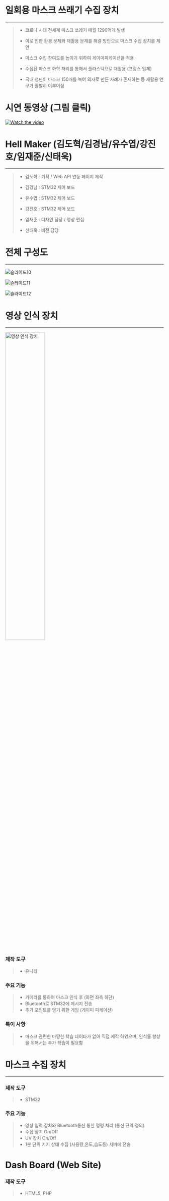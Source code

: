 # 일회용 마스크 쓰래기 수집 장치
* * *
> * 코로나 시대 전세계 마스크 쓰레기 매월 1290억개 발생
>
> * 이로 인한 환경 문제와 재활용 문제를 해결 방안으로 마스크 수집 장치를 제안 
>
> * 마스크 수집 참여도를 높이기 위하여 게이미피케이션을 적용
>
> * 수집된 마스크 화학 처리를 통해서 플라스틱으로 재활용 (프랑스 업체) 
>
> * 국내 청년이  마스크 150개를 녹여 의자로 만든 사례가 존재하는 등 재활용 연구가 활발히 이루어짐
 
# 시연 동영상 (그림 클릭)

[![Watch the video](https://t1.daumcdn.net/cfile/tistory/994CA84A5FAE29F33B?download)](https://youtu.be/6W6Lan_oPBM)


# Hell Maker (김도혁/김경남/유수엽/강진호/임재준/신태욱)
* * *
> * 김도혁 : 기획 / Web API 연동 페이지 제작
>
> * 김경남 : STM32 제어 보드
>
> * 유수엽 : STM32 제어 보드
>
> * 강진호 : STM32 제어 보드
>
> * 임재준 : 디자인 담당 / 영상 편집
>
> * 신태욱 : 비전 담당


# 전체 구성도
* * *

![슬라이드10](https://user-images.githubusercontent.com/46912845/103421172-53760b00-4bde-11eb-9964-9a4cfe4f85fe.JPG)

![슬라이드11](https://user-images.githubusercontent.com/46912845/103421173-53760b00-4bde-11eb-9343-ffe579411246.JPG)

![슬라이드12](https://user-images.githubusercontent.com/46912845/103421174-540ea180-4bde-11eb-93e0-33dffa5a5edc.JPG)


# 영상 인식 장치
* * *
<img src="https://user-images.githubusercontent.com/46912845/103461526-569a0400-4d62-11eb-9d0c-179a74019b58.jpg" width="50%"  title="영상 인식 장치" alt="영상 인식 장치"></img>

### 제작 도구 
 > * 유니티

### 주요 기능
 > * 카메라를 통하여 마스크 인식 후 (화면 좌측 하단)
 > * Bluetooth로 STM32에 메시지 전송
 > * 추가 포인트를 얻기 위한 게임 (게이미 피케이션)

### 특이 사항
 > * 마스크 관련한 마땅한 학습 데이타가 없어 직접 제작 하였으며, 인식률 향상을 위해서는 추가 학습이 필요함
 



# 마스크 수집 장치
* * *

### 제작 도구 
 > * STM32

### 주요 기능
 
 > * 영상 입력 장치와 Bluetooth통신 통한 명령 처리 (통신 규약 정의)  
 > * 수집 장치 On/Off
 > * UV 장치 On/Off
 > * 1분 단위 기기 상태 수집 (사용량,온도,습도등) 서버에 전송
 



# Dash Board  (Web Site)

  ### 제작 도구 
   > * HTML5, PHP
 
  ### 
 

 
             
             
             

